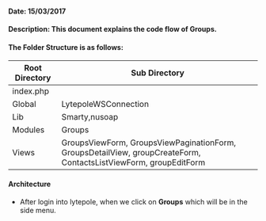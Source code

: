 #### Date: 15/03/2017

#### Description: This document explains the code flow of Groups.

#### The Folder Structure is as follows:

 Root Directory | Sub Directory 
------------ | -------------
index.php | 
Global | LytepoleWSConnection
Lib | Smarty,nusoap
Modules | Groups
Views | GroupsViewForm, GroupsViewPaginationForm, GroupsDetailView, groupCreateForm, ContactsListViewForm, groupEditForm


#### Architecture

- After login into lytepole, when we click on **Groups** which will be in the side menu.
